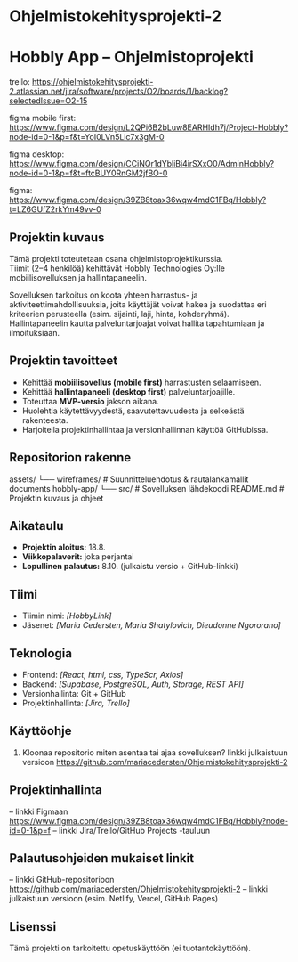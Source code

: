 # Ohjelmistokehitysprojekti-2

# Hobbly App – Ohjelmistoprojekti

trello: https://ohjelmistokehitysprojekti-2.atlassian.net/jira/software/projects/O2/boards/1/backlog?selectedIssue=O2-15

figma mobile first: https://www.figma.com/design/L2QPi6B2bLuw8EARHIdh7j/Project-Hobbly?node-id=0-1&p=f&t=YoI0LVn5Lic7x3gM-0

figma desktop: https://www.figma.com/design/CCiNQr1dYbliBi4irSXxO0/AdminHobbly?node-id=0-1&p=f&t=ftcBUY0RnGM2jfBO-0

figma: https://www.figma.com/design/39ZB8toax36wqw4mdC1FBq/Hobbly?t=LZ6GUfZ2rkYm49vv-0

## Projektin kuvaus

Tämä projekti toteutetaan osana ohjelmistoprojektikurssia.  
Tiimit (2–4 henkilöä) kehittävät Hobbly Technologies Oy:lle mobiilisovelluksen ja hallintapaneelin.

Sovelluksen tarkoitus on koota yhteen harrastus- ja aktiviteettimahdollisuuksia, joita käyttäjät voivat hakea ja suodattaa eri kriteerien perusteella (esim. sijainti, laji, hinta, kohderyhmä).  
Hallintapaneelin kautta palveluntarjoajat voivat hallita tapahtumiaan ja ilmoituksiaan.

## Projektin tavoitteet

- Kehittää **mobiilisovellus (mobile first)** harrastusten selaamiseen.
- Kehittää **hallintapaneeli (desktop first)** palveluntarjoajille.
- Toteuttaa **MVP-versio** jakson aikana.
- Huolehtia käytettävyydestä, saavutettavuudesta ja selkeästä rakenteesta.
- Harjoitella projektinhallintaa ja versionhallinnan käyttöä GitHubissa.

## Repositorion rakenne

assets/
└── wireframes/ # Suunnitteluehdotus & rautalankamallit
documents
hobbly-app/
└── src/ # Sovelluksen lähdekoodi
README.md # Projektin kuvaus ja ohjeet

## Aikataulu

- **Projektin aloitus:** 18.8.
- **Viikkopalaverit:** joka perjantai
- **Lopullinen palautus:** 8.10. (julkaistu versio + GitHub-linkki)

## Tiimi

- Tiimin nimi: _[HobbyLink]_
- Jäsenet: _[Maria Cedersten, Maria Shatylovich, Dieudonne Ngororano]_

## Teknologia

- Frontend: _[React, html, css, TypeScr, Axios]_
- Backend: _[Supabase, PostgreSQL, Auth, Storage, REST API]_
- Versionhallinta: Git + GitHub
- Projektinhallinta: _[Jira, Trello]_

## Käyttöohje

1. Kloonaa repositorio
   miten asentaa tai ajaa sovelluksen?
   linkki julkaistuun versioon https://github.com/mariacedersten/Ohjelmistokehitysprojekti-2

## Projektinhallinta

– linkki Figmaan https://www.figma.com/design/39ZB8toax36wqw4mdC1FBq/Hobbly?node-id=0-1&p=f
– linkki Jira/Trello/GitHub Projects -tauluun

## Palautusohjeiden mukaiset linkit

– linkki GitHub-repositorioon https://github.com/mariacedersten/Ohjelmistokehitysprojekti-2
– linkki julkaistuun versioon (esim. Netlify, Vercel, GitHub Pages)

## Lisenssi

Tämä projekti on tarkoitettu opetuskäyttöön (ei tuotantokäyttöön).
